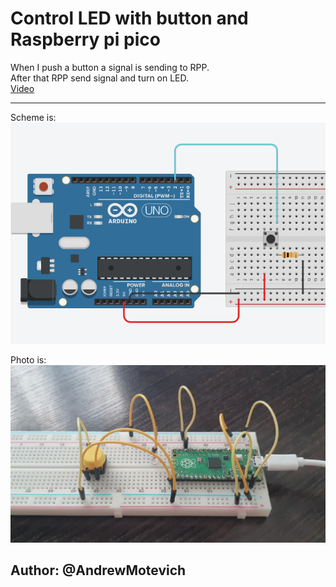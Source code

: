 # Control LED with button and Raspberry pi pico

When I push a button a signal is sending to RPP.<br>
After that RPP send signal and turn on LED.<br>
[Video](https://youtu.be/0m6capfa438)<br>

***

Scheme is:<br>
![LED_control](/02_Button_and_LED/docs/how_to_conect_button.png)

Photo is:<br>
![photo](/02_Button_and_LED/docs/photo_2022-07-28_21-37-18.jpg)

## Author: @AndrewMotevich
